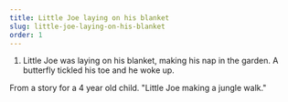 ```yaml
---
title: Little Joe laying on his blanket
slug: little-joe-laying-on-his-blanket
order: 1
---
```


1. Little Joe was laying on his blanket, making his nap in the garden.
   A butterfly tickled his toe and he woke up.

From a story for a 4 year old child.
"Little Joe making a jungle walk."
